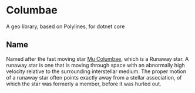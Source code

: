 # Columbae
A geo library, based on Polylines, for dotnet core


## Name
Named after the fast moving star [Mu Columbae](https://en.wikipedia.org/wiki/Mu_Columbae), which is a Runaway star.
A runaway star is one that is moving through space with an abnormally high velocity relative to the surrounding interstellar medium. The proper motion of a runaway star often points exactly away from a stellar association, of which the star was formerly a member, before it was hurled out.

